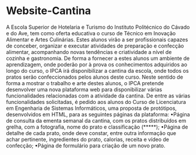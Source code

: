 # Website-Cantina

A Escola Superior de Hotelaria e Turismo do Instituto Politécnico do Cávado e do Ave, tem como oferta educativa o curso de Técnico em Inovação Alimentar e Artes Culinárias. Estes alunos virão a ser profissionais capazes de conceber, organizar e executar atividades de preparação e confecção alimentar, acompanhando novas tendências e criatividade a nível de cozinha e gastronomia.
De forma a fornecer a estes alunos um ambiente de aprendizagem, onde poderão por à prova os conhecimentos adquiridos ao longo do curso, o IPCA irá disponibilizar a cantina da escola, onde todos os pratos serão confeccionados pelos alunos deste curso.
Neste sentido de forma a mostrar o trabalho e arte destes alunos, o IPCA pretende desenvolver uma nova plataforma web para disponibilizar várias funcionalidades relacionadas com a atividade da cantina. De entre as várias funcionalidades solicitadas, é pedido aos alunos do Curso de Licenciatura em Engenharia de Sistemas Informáticos, uma proposta de protótipos, desenvolvidos em HTML, para as seguintes páginas da plataforma:
•Página de consulta da ementa semanal da cantina, com os pratos distribuídos em grelha, com a fotografia, nome do prato e classificação (*****);
•Página de detalhe de cada prato, onde deve constar, entre outra informação que achar pertinente, ingredientes do prato, calorias, receita e vídeo de confecção;
•Página de formulário para criação de um novo prato.
